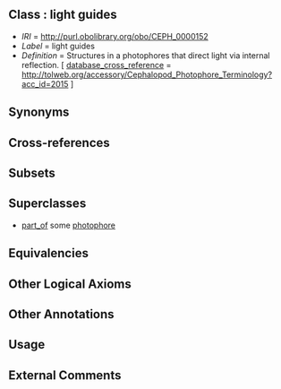 
## Class : light guides

 * *IRI* = http://purl.obolibrary.org/obo/CEPH_0000152
 * *Label* = light guides
 * *Definition* = Structures in a photophores that direct light via internal reflection. [ [database_cross_reference](../../ef/oboInOwl#hasDbXref.md) = http://tolweb.org/accessory/Cephalopod_Photophore_Terminology?acc_id=2015 ]

## Synonyms


## Cross-references


## Subsets


## Superclasses

 * [part_of](../../BFO/50/BFO_0000050.md) some [photophore](../../CEPH/98/CEPH_0000198.md)

## Equivalencies


## Other Logical Axioms


## Other Annotations


## Usage


## External Comments

